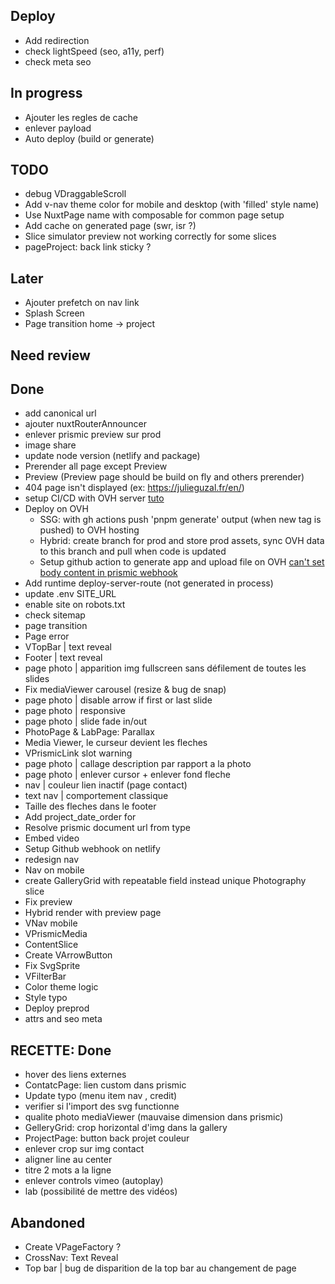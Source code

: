 ## Deploy
- Add redirection
- check lightSpeed (seo, a11y, perf)
- check meta seo

## In progress
- Ajouter les regles de cache
- enlever payload
- Auto deploy (build or generate)

## TODO
- debug VDraggableScroll
- Add v-nav theme color for mobile and desktop (with 'filled' style name)
- Use NuxtPage name with composable for common page setup 
- Add cache on generated page (swr, isr ?)
- Slice simulator preview not working correctly for some slices
- pageProject: back link sticky ?

## Later
- Ajouter prefetch on nav link
- Splash Screen
- Page transition home -> project

## Need review


## Done
- add canonical url
- ajouter nuxtRouterAnnouncer
- enlever prismic preview sur prod
- image share
- update node version (netlify and package)
- Prerender all page except Preview
- Preview (Preview page should be build on fly and others prerender)
- 404 page isn't displayed (ex: https://julieguzal.fr/en/)
- setup CI/CD with OVH server [tuto](https://help.ovhcloud.com/csm/fr-web-hosting-git-integration?id=kb_article_view&sysparm_article=KB0063755)
- Deploy on OVH
  - SSG: with gh actions push 'pnpm generate' output (when new tag is pushed) to OVH hosting
  - Hybrid: create branch for prod and store prod assets, sync OVH data to this branch and pull when code is updated
  - Setup github action to generate app and upload file on OVH [can't set body content in prismic webhook](https://community.prismic.io/t/setting-response-body-in-webhooks/9761/23) 
- Add runtime deploy-server-route (not generated in process)
- update .env SITE_URL
- enable site on robots.txt
- check sitemap
- page transition
- Page error
- VTopBar | text reveal
- Footer | text reveal
- page photo | apparition img fullscreen sans défilement de toutes les slides
- Fix mediaViewer carousel (resize & bug de snap)
- page photo | disable arrow if first or last slide
- page photo | responsive
- page photo | slide fade in/out
- PhotoPage & LabPage: Parallax
- Media Viewer, le curseur devient les fleches
- VPrismicLink slot warning
- page photo | callage description par rapport a la photo
- page photo | enlever cursor + enlever fond fleche
- nav | couleur lien inactif (page contact)
- text nav | comportement classique
- Taille des fleches dans le footer
- Add project_date_order for
- Resolve prismic document url from type
- Embed video
- Setup Github webhook on netlify
- redesign nav
- Nav on mobile
- create GalleryGrid with repeatable field instead unique Photography slice
- Fix preview
- Hybrid render with preview page
- VNav mobile
- VPrismicMedia
- ContentSlice
- Create VArrowButton
- Fix SvgSprite
- VFilterBar
- Color theme logic
- Style typo
- Deploy preprod
- attrs and seo meta 


## RECETTE: Done
- hover des liens externes
- ContatcPage: lien custom dans prismic
- Update typo (menu item nav , credit)
- verifier si l'import des svg functionne
- qualite photo mediaViewer (mauvaise dimension dans prismic)
- GelleryGrid: crop horizontal d'img dans la gallery
- ProjectPage: button back projet couleur
- enlever crop sur img contact
- aligner line au center
- titre 2 mots a la ligne
- enlever controls vimeo (autoplay)
- lab (possibilité de mettre des vidéos)


## Abandoned 
- Create VPageFactory ?
- CrossNav: Text Reveal
- Top bar | bug de disparition de la top bar au changement de page
